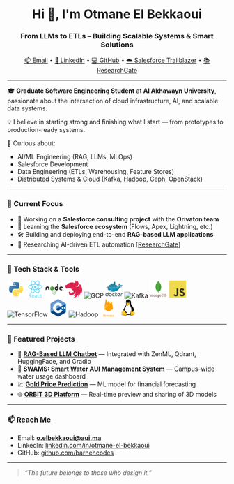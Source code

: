 <h1 align="center">Hi 👋, I'm Otmane El Bekkaoui</h1>
<h3 align="center">From LLMs to ETLs – Building Scalable Systems & Smart Solutions</h3>

<p align="center">
  <a href="mailto:o.elbekkaoui@aui.ma">📫 Email</a> •
  <a href="https://www.linkedin.com/in/otmane-el-bekkaoui" target="_blank">🔗 LinkedIn</a> •
  <a href="https://github.com/barnehcodes">💻 GitHub</a> •
  <a href="https://www.salesforce.com/trailblazer/mtvrzslx69gh2w2i9r" target="_blank">☁️ Salesforce Trailblazer</a> •
  <a href="https://www.researchgate.net/profile/Otmane-El-Bekkaoui?ev=hdr_xprf" target="_blank">📚 ResearchGate</a>
</p>

---

🎓 **Graduate Software Engineering Student** at **Al Akhawayn University**, passionate about the intersection of cloud infrastructure, AI, and scalable data systems.

💡 I believe in starting strong and finishing what I start — from prototypes to production-ready systems.

🧠 Curious about:
- AI/ML Engineering (RAG, LLMs, MLOps)
- Salesforce Development
- Data Engineering (ETLs, Warehousing, Feature Stores)
- Distributed Systems & Cloud (Kafka, Hadoop, Ceph, OpenStack)

---

### 💼 Current Focus

- 🔭 Working on a **Salesforce consulting project** with the **Orivaton team**
- 🌱 Learning the **Salesforce ecosystem** (Flows, Apex, Lightning, etc.)
- 🛠 Building and deploying end-to-end **RAG-based LLM applications**
- 📘 Researching AI-driven ETL automation \[[ResearchGate](https://www.researchgate.net/publication/390695585_Automated_Data_Warehousing_with_AI-Driven_ETL_Revolutionizing_Data_Integration_and_Analytics_2024)\]

---

### 🚀 Tech Stack & Tools

<p align="left">
  <img src="https://raw.githubusercontent.com/devicons/devicon/master/icons/python/python-original.svg" alt="Python" width="40" height="40"/>
  <img src="https://raw.githubusercontent.com/devicons/devicon/master/icons/react/react-original-wordmark.svg" alt="React" width="40" height="40"/>
  <img src="https://raw.githubusercontent.com/devicons/devicon/master/icons/nodejs/nodejs-original-wordmark.svg" alt="NodeJS" width="40" height="40"/>
  <img src="https://raw.githubusercontent.com/devicons/devicon/master/icons/nestjs/nestjs-plain.svg" alt="NestJS" width="40" height="40"/>
  <img src="https://www.vectorlogo.zone/logos/google_cloud/google_cloud-icon.svg" alt="GCP" width="40" height="40"/>
  <img src="https://raw.githubusercontent.com/devicons/devicon/master/icons/docker/docker-original-wordmark.svg" alt="Docker" width="40" height="40"/>
  <img src="https://www.vectorlogo.zone/logos/apache_kafka/apache_kafka-icon.svg" alt="Kafka" width="40" height="40"/>
  <img src="https://raw.githubusercontent.com/devicons/devicon/master/icons/mongodb/mongodb-original-wordmark.svg" alt="MongoDB" width="40" height="40"/>
  <img src="https://raw.githubusercontent.com/devicons/devicon/master/icons/javascript/javascript-original.svg" alt="JavaScript" width="40" height="40"/>
  <img src="https://www.vectorlogo.zone/logos/tensorflow/tensorflow-icon.svg" alt="TensorFlow" width="40" height="40"/>
  <img src="https://raw.githubusercontent.com/devicons/devicon/master/icons/cplusplus/cplusplus-original.svg" alt="C++" width="40" height="40"/>
  <img src="https://www.vectorlogo.zone/logos/apache_hadoop/apache_hadoop-icon.svg" alt="Hadoop" width="40" height="40"/>
  <img src="https://raw.githubusercontent.com/devicons/devicon/master/icons/firebase/firebase-plain-wordmark.svg" alt="Firebase" width="40" height="40"/>
  <img src="https://raw.githubusercontent.com/devicons/devicon/master/icons/linux/linux-original.svg" alt="Linux" width="40" height="40"/>
</p>

---

### 📌 Featured Projects

- 🤖 [**RAG-Based LLM Chatbot**](https://github.com/barnehcodes/Rag-Based-LLM_AUIChat) — Integrated with ZenML, Qdrant, HuggingFace, and Gradio
- 🌊 [**SWAMS: Smart Water AUI Management System**](https://github.com/barnehcodes/SWAMS) — Campus-wide water usage dashboard
- 💹 [**Gold Price Prediction**](https://github.com/barnehcodes/Gold-price-prediction-) — ML model for financial forecasting
- 🌐 [**ORBIT 3D Platform**](https://github.com/barnehcodes/ORBIT_t) — Real-time preview and sharing of 3D models

---

### 📫 Reach Me
- Email: **o.elbekkaoui@aui.ma**
- LinkedIn: [linkedin.com/in/otmane-el-bekkaoui](https://www.linkedin.com/in/otmane-el-bekkaoui)
- GitHub: [github.com/barnehcodes](https://github.com/barnehcodes)

---

> _“The future belongs to those who design it.”_

